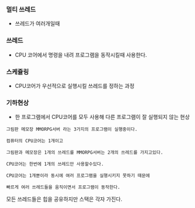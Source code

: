 ### 멀티 쓰레드
- 쓰레드가 여러개일때 

### 쓰레드
- CPU 코어에서 명령을 내려 프로그램을 동작시킬때 사용한다.

### 스케쥴링
- CPU코어가 우선적으로 실행시킬 쓰레드를 정하는 과정 

### 기하현상
- 한 프로그램에서 CPU코어를 모두 사용해 다른 프로그램이 잘 실행되지 않는 현상 


```Text
그림판 메모장 MMORPG서버 라는 3가지의 프로그램이 실행중이다.

컴퓨터의 CPU코어는 1개이고

그림판과 메모장은 1개의 쓰레드를 MMORPG서버는 2개의 쓰레드를 가지고있다.

CPU코어는 한번에 1개의 쓰레드만 사용할수있다.

CPU코어는 1개뿐이라 동시에 여러 프로그램을 실행시키지 못하기 때문에

빠르게 여러 쓰레드들을 움직이면서 프로그램이 동작한다.
```
모든 쓰레드들은 힙을 공유하지만 스택은 각자 가진다.
